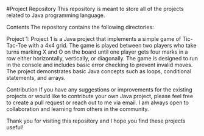 #Project Repository
This repository is meant to store all of the projects related to Java programming language.

Contents
The repository contains the following directories:

Project 1: Project 1 is a Java project that implements a simple game of Tic-Tac-Toe with a 4x4 grid. The game is played between two players who take turns marking X and O on the board until one player gets four marks in a row either horizontally, vertically, or diagonally. The game is designed to run in the console and includes basic error checking to prevent invalid moves. The project demonstrates basic Java concepts such as loops, conditional statements, and arrays.




Contribution
If you have any suggestions or improvements for the existing projects or would like to contribute your own Java project, please feel free to create a pull request or reach out to me via email. I am always open to collaboration and learning from others in the community.

Thank you for visiting this repository and I hope you find these projects useful!
